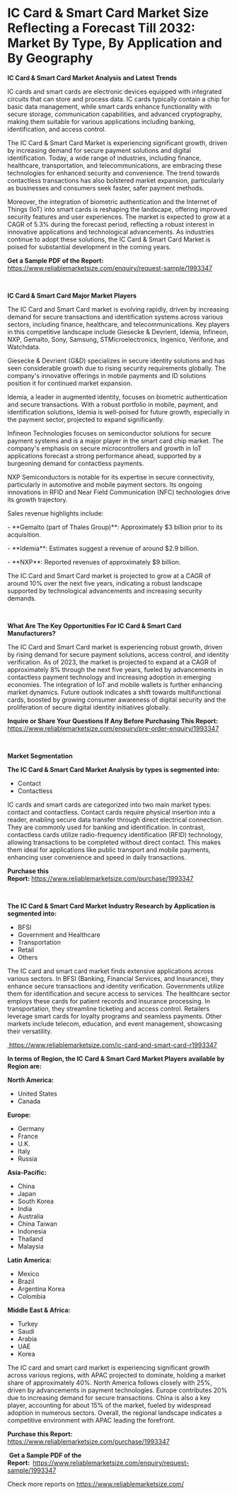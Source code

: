 <p><h1>IC Card & Smart Card Market Size Reflecting a Forecast Till 2032: Market By Type, By Application and By Geography</h1></p><p><strong>IC Card & Smart Card Market Analysis and Latest Trends</strong></p>
<p><p>IC cards and smart cards are electronic devices equipped with integrated circuits that can store and process data. IC cards typically contain a chip for basic data management, while smart cards enhance functionality with secure storage, communication capabilities, and advanced cryptography, making them suitable for various applications including banking, identification, and access control.</p><p>The IC Card & Smart Card Market is experiencing significant growth, driven by increasing demand for secure payment solutions and digital identification. Today, a wide range of industries, including finance, healthcare, transportation, and telecommunications, are embracing these technologies for enhanced security and convenience. The trend towards contactless transactions has also bolstered market expansion, particularly as businesses and consumers seek faster, safer payment methods.</p><p>Moreover, the integration of biometric authentication and the Internet of Things (IoT) into smart cards is reshaping the landscape, offering improved security features and user experiences. The market is expected to grow at a CAGR of 5.3% during the forecast period, reflecting a robust interest in innovative applications and technological advancements. As industries continue to adopt these solutions, the IC Card & Smart Card Market is poised for substantial development in the coming years.</p></p>
<p><strong>Get a Sample PDF of the Report:&nbsp;</strong> <a href="https://www.reliablemarketsize.com/enquiry/request-sample/1993347?utm_campaign=2038&utm_medium=2&utm_source=Github&utm_content=ia&utm_term=13022025&utm_id=ic-card-smart-card">https://www.reliablemarketsize.com/enquiry/request-sample/1993347</a></p>
<p>&nbsp;</p>
<p><strong>IC Card & Smart Card Major Market Players</strong></p>
<p><p>The IC Card and Smart Card market is evolving rapidly, driven by increasing demand for secure transactions and identification systems across various sectors, including finance, healthcare, and telecommunications. Key players in this competitive landscape include Giesecke & Devrient, Idemia, Infineon, NXP, Gemalto, Sony, Samsung, STMicroelectronics, Ingenico, Verifone, and Watchdata.</p><p>Giesecke & Devrient (G&D) specializes in secure identity solutions and has seen considerable growth due to rising security requirements globally. The company's innovative offerings in mobile payments and ID solutions position it for continued market expansion.</p><p>Idemia, a leader in augmented identity, focuses on biometric authentication and secure transactions. With a robust portfolio in mobile, payment, and identification solutions, Idemia is well-poised for future growth, especially in the payment sector, projected to expand significantly.</p><p>Infineon Technologies focuses on semiconductor solutions for secure payment systems and is a major player in the smart card chip market. The company's emphasis on secure microcontrollers and growth in IoT applications forecast a strong performance ahead, supported by a burgeoning demand for contactless payments.</p><p>NXP Semiconductors is notable for its expertise in secure connectivity, particularly in automotive and mobile payment sectors. Its ongoing innovations in RFID and Near Field Communication (NFC) technologies drive its growth trajectory.</p><p>Sales revenue highlights include:</p><p>- **Gemalto (part of Thales Group)**: Approximately $3 billion prior to its acquisition.</p><p>- **Idemia**: Estimates suggest a revenue of around $2.9 billion.</p><p>- **NXP**: Reported revenues of approximately $9 billion.</p><p>The IC Card and Smart Card market is projected to grow at a CAGR of around 10% over the next five years, indicating a robust landscape supported by technological advancements and increasing security demands.</p></p>
<p>&nbsp;</p>
<p><strong>What Are The Key Opportunities For IC Card & Smart Card Manufacturers?</strong></p>
<p><p>The IC Card and Smart Card market is experiencing robust growth, driven by rising demand for secure payment solutions, access control, and identity verification. As of 2023, the market is projected to expand at a CAGR of approximately 8% through the next five years, fueled by advancements in contactless payment technology and increasing adoption in emerging economies. The integration of IoT and mobile wallets is further enhancing market dynamics. Future outlook indicates a shift towards multifunctional cards, boosted by growing consumer awareness of digital security and the proliferation of secure digital identity initiatives globally.</p></p>
<p><strong>Inquire or Share Your Questions If Any Before Purchasing This Report:</strong> <a href="https://www.reliablemarketsize.com/enquiry/pre-order-enquiry/1993347?utm_campaign=2038&utm_medium=2&utm_source=Github&utm_content=ia&utm_term=13022025&utm_id=ic-card-smart-card">https://www.reliablemarketsize.com/enquiry/pre-order-enquiry/1993347</a></p>
<p>&nbsp;</p>
<p><strong>Market Segmentation</strong></p>
<p><strong>The IC Card & Smart Card Market Analysis by types is segmented into:</strong></p>
<p><ul><li>Contact</li><li>Contactless</li></ul></p>
<p><p>IC cards and smart cards are categorized into two main market types: contact and contactless. Contact cards require physical insertion into a reader, enabling secure data transfer through direct electrical connection. They are commonly used for banking and identification. In contrast, contactless cards utilize radio-frequency identification (RFID) technology, allowing transactions to be completed without direct contact. This makes them ideal for applications like public transport and mobile payments, enhancing user convenience and speed in daily transactions.</p></p>
<p><strong>Purchase this Report:&nbsp;</strong><a href="https://www.reliablemarketsize.com/purchase/1993347?utm_campaign=2038&utm_medium=2&utm_source=Github&utm_content=ia&utm_term=13022025&utm_id=ic-card-smart-card">https://www.reliablemarketsize.com/purchase/1993347</a></p>
<p>&nbsp;</p>
<p><strong>The IC Card & Smart Card Market Industry Research by Application is segmented into:</strong></p>
<p><ul><li>BFSI</li><li>Government and Healthcare</li><li>Transportation</li><li>Retail</li><li>Others</li></ul></p>
<p><p>The IC card and smart card market finds extensive applications across various sectors. In BFSI (Banking, Financial Services, and Insurance), they enhance secure transactions and identity verification. Governments utilize them for identification and secure access to services. The healthcare sector employs these cards for patient records and insurance processing. In transportation, they streamline ticketing and access control. Retailers leverage smart cards for loyalty programs and seamless payments. Other markets include telecom, education, and event management, showcasing their versatility.</p></p>
<p><a href="https://www.reliablemarketsize.com/ic-card-and-smart-card-r1993347?utm_campaign=2038&utm_medium=2&utm_source=Github&utm_content=ia&utm_term=13022025&utm_id=ic-card-smart-card">&nbsp;https://www.reliablemarketsize.com/ic-card-and-smart-card-r1993347</a></p>
<p><strong>In terms of Region, the IC Card & Smart Card Market Players available by Region are:</strong></p>
<p>
    <p> <strong> North America: </strong>
        <ul>
            <li>United States</li>
            <li>Canada</li>
        </ul>
        </p> 
    <p> <strong> Europe: </strong>
        <ul>
            <li>Germany</li>
            <li>France</li>
            <li>U.K.</li>
            <li>Italy</li>
            <li>Russia</li>
        </ul>
        </p> 
    <p> <strong> Asia-Pacific: </strong>
        <ul>
            <li>China</li>
            <li>Japan</li>
            <li>South Korea</li>
            <li>India</li>
            <li>Australia</li>
            <li>China Taiwan</li>
            <li>Indonesia</li>
            <li>Thailand</li>
            <li>Malaysia</li>
        </ul>
        </p> 
    <p> <strong> Latin America: </strong>
        <ul>
            <li>Mexico</li>
            <li>Brazil</li>
            <li>Argentina Korea</li>
            <li>Colombia</li>
        </ul>
        </p> 
    <p> <strong> Middle East & Africa: </strong>
        <ul>
            <li>Turkey</li>
            <li>Saudi</li>
            <li>Arabia</li>
            <li>UAE</li>
            <li>Korea</li>
        </ul>
    </p>
    </p>
<p><p>The IC card and smart card market is experiencing significant growth across various regions, with APAC projected to dominate, holding a market share of approximately 40%. North America follows closely with 25%, driven by advancements in payment technologies. Europe contributes 20% due to increasing demand for secure transactions. China is also a key player, accounting for about 15% of the market, fueled by widespread adoption in numerous sectors. Overall, the regional landscape indicates a competitive environment with APAC leading the forefront.</p></p>
<p><strong>Purchase this Report: </strong><a href="https://www.reliablemarketsize.com/purchase/1993347?utm_campaign=2038&utm_medium=2&utm_source=Github&utm_content=ia&utm_term=13022025&utm_id=ic-card-smart-card">https://www.reliablemarketsize.com/purchase/1993347</a></p>
<p>&nbsp;<strong>Get a Sample PDF of the Report:&nbsp;&nbsp;</strong><a href="https://www.reliablemarketsize.com/enquiry/request-sample/1993347?utm_campaign=2038&utm_medium=2&utm_source=Github&utm_content=ia&utm_term=13022025&utm_id=ic-card-smart-card">https://www.reliablemarketsize.com/enquiry/request-sample/1993347</a></p>
<p><strong></strong></p>
<p>Check more reports on <a href="https://www.reliablemarketsize.com/?utm_campaign=2038&utm_medium=2&utm_source=Github&utm_content=ia&utm_term=13022025&utm_id=ic-card-smart-card">https://www.reliablemarketsize.com/</a></p>